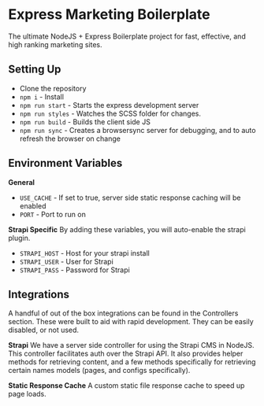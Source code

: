 # Express Marketing Boilerplate
The ultimate NodeJS + Express Boilerplate project for fast, effective, and high ranking marketing sites.

## Setting Up

- Clone the repository
- `npm i` - Install
- `npm run start` - Starts the express development server
- `npm run styles` - Watches the SCSS folder for changes.
- `npm run build` - Builds the client side JS
- `npm run sync` - Creates a browsersync server for debugging, and to auto refresh the browser on change

## Environment Variables

**General**
- `USE_CACHE` - If set to true, server side static response caching will be enabled
- `PORT` - Port to run on

**Strapi Specific** 
By adding these variables, you will auto-enable the strapi plugin.

- `STRAPI_HOST` - Host for your strapi install
- `STRAPI_USER` - User for Strapi
- `STRAPI_PASS` - Password for Strapi

## Integrations
A handful of out of the box integrations can be found in the Controllers section. These were built to aid with rapid development. They can be easily disabled, or not used. 

**Strapi**
We have a server side controller for using the Strapi CMS in NodeJS. This controller facilitates auth over the Strapi API. It also provides helper methods for retrieving content, and a few methods specifically for retrieving certain names models (pages, and configs specifically). 

**Static Response Cache**
A custom static file response cache to speed up page loads. 

